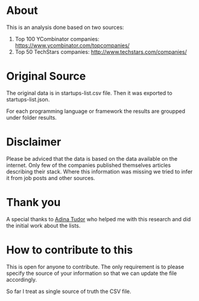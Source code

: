 # About

This is an analysis done based on two sources:

1. Top 100 YCombinator companies: https://www.ycombinator.com/topcompanies/
2. Top 50 TechStars companies: http://www.techstars.com/companies/

# Original Source

The original data is in startups-list.csv file.
Then it was exported to startups-list.json.

For each programming language or framework the results are groupped under folder results.

# Disclaimer

Please be adviced that the data is based on the data available on the internet. Only few of the companies published themselves articles describing their stack.
Where this information was missing we tried to infer it from job posts and other sources.

# Thank you

A special thanks to [Adina Tudor](https://github.com/adinatudor) who helped me with this research and did the initial work about the lists.

# How to contribute to this

This is open for anyone to contribute.
The only requirement is to please specify the source of your information so that we can update the file accordingly.

So far I treat as single source of truth the CSV file.
